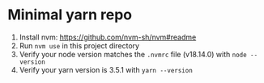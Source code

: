 # Minimal yarn repo

1. Install nvm: https://github.com/nvm-sh/nvm#readme
2. Run `nvm use` in this project directory
3. Verify your node version matches the `.nvmrc` file (v18.14.0) with `node --version`
4. Verify your yarn version is 3.5.1 with `yarn --version`
